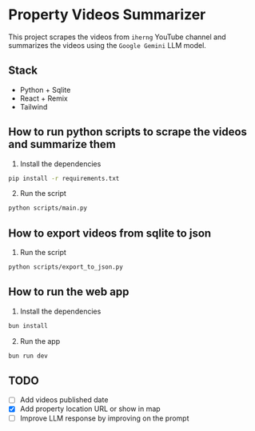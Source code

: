 # Property Videos Summarizer

This project scrapes the videos from `iherng` YouTube channel and summarizes the videos using the `Google Gemini` LLM model.

## Stack

- Python + Sqlite
- React + Remix
- Tailwind

## How to run python scripts to scrape the videos and summarize them

1. Install the dependencies

```bash
pip install -r requirements.txt
```

2. Run the script

```bash
python scripts/main.py
```

## How to export videos from sqlite to json

1. Run the script

```bash
python scripts/export_to_json.py
```

## How to run the web app

1. Install the dependencies

```bash
bun install
```

2. Run the app

```bash
bun run dev
```

## TODO

- [ ] Add videos published date
- [x] Add property location URL or show in map
- [ ] Improve LLM response by improving on the prompt

